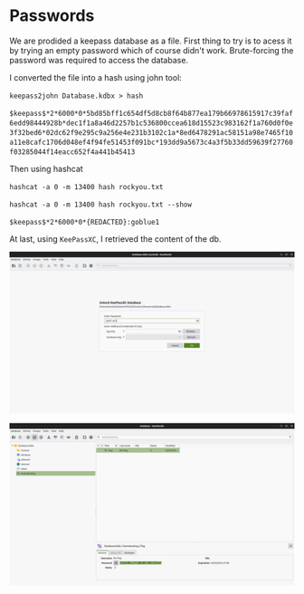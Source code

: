 # Passwords

We are prodided a keepass database as a file. First thing to try is to acess it by trying an empty password which of course didn't work. Brute-forcing the password was required to access the database.

I converted the file into a hash using john tool:

`keepass2john Database.kdbx > hash`

`$keepass$*2*6000*0*5bd85bff1c654df5d8cb8f64b877ea179b66978615917c39faf6edd98444928b*dec1f1a8a46d2257b1c536800ccea618d15523c983162f1a760d0f0e3f32bed6*02dc62f9e295c9a256e4e231b3102c1a*8ed6478291ac58151a98e7465f10a11e8cafc1706d048ef4f94fe51453f091bc*193dd9a5673c4a3f5b33dd59639f27760f03285044f14eacc652f4a441b45413`

Then using hashcat

`hashcat -a 0 -m 13400 hash rockyou.txt`

`hashcat -a 0 -m 13400 hash rockyou.txt --show`

`$keepass$*2*6000*0*{REDACTED}:goblue1`

At last, using `KeePassXC`, I retrieved the content of the db.

![](./login.png)

![](./the_flag.png)

